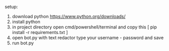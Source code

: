 setup:
1. download python https://www.python.org/downloads/
2. install python
3. in project directory open cmd/powershell/terminal and copy this [  pip install -r requirements.txt    ]
4. open bot.py with text redactor type your username - password and save 
5. run bot.py